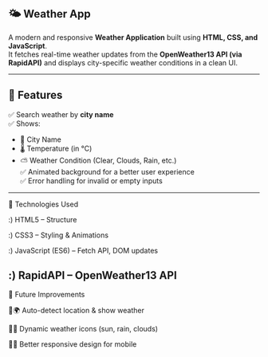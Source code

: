 ## 🌤 Weather App

A modern and responsive **Weather Application** built using **HTML, CSS, and JavaScript**.  
It fetches real-time weather updates from the **OpenWeather13 API (via RapidAPI)** and displays city-specific weather conditions in a clean UI.  

---

## 🚀 Features
✅ Search weather by **city name**  
✅ Shows:
- 📍 City Name  
- 🌡 Temperature (in °C)  
- ⛅ Weather Condition (Clear, Clouds, Rain, etc.)  
✅ Animated background for a better user experience  
✅ Error handling for invalid or empty inputs  

---


🌟 Technologies Used

:) HTML5 – Structure

:) CSS3 – Styling & Animations

:) JavaScript (ES6) – Fetch API, DOM updates

:) RapidAPI – OpenWeather13 API
----

🙌 Future Improvements

🌍 Auto-detect location & show weather

🎨 Dynamic weather icons (sun, rain, clouds)

📱 Better responsive design for mobile


